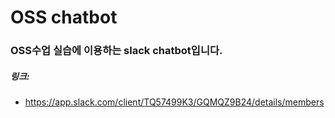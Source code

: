 # OSS chatbot
### OSS수업 실습에 이용하는 slack chatbot입니다.


##### 링크:

- https://app.slack.com/client/TQ57499K3/GQMQZ9B24/details/members
